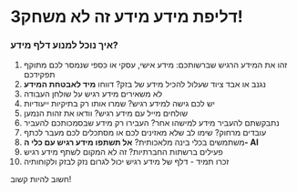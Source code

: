 
# 3דליפת מידע מידע זה לא משחק\!

### איך נוכל למנוע דלף מידע?

1. זהו את המידע הרגיש שברשותכם: מידע אישי, עסקי או כספי שנמסר לכם מתוקף תפקידכם  
2. נגנב או אבד ציוד שעלול להכיל מידע של בזק? דווחו **מיד לאבטחת המידע**  
3. לא משאירים מידע רגיש על שולחן העבודה  
4. יש לכם גישה למידע רגיש? שמרו אותו רק בתיקיות ייעודיות  
5. שולחים מייל עם מידע רגיש? וודאו את זהות הנמען  
6. נתבקשתם להעביר מידע למישהו אחר? העבירו רק מידע שבסמכותכם להעביר  
7. עובדים מרחוק? שימו לב שלא מאזינים לכם או מסתכלים לכם מעבר לכתף  
8. משתמשים בכלי בינה מלאכותית? **אל תשתפו מידע רגיש עם כלי ה- AI**  
9. פעילים ברשתות החברתיות? זה לא המקום לשתף מידע רגיש  
10. זכרו תמיד \- דלף של מידע רגיש יכול לגרום נזק לבזק ולקוחותיה

חשוב להיות קשוב\!
